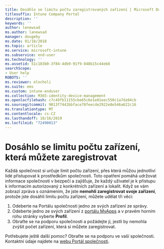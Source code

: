```yaml
---
title: Dosáhlo se limitu počtu zaregistrovaných zařízení | Microsoft Docs
titlesuffix: Intune Company Portal
description: ''
keywords: ''
author: lenewsad
ms.author: lanewsad
manager: dougeby
ms.date: 01/18/2018
ms.topic: article
ms.service: microsoft-intune
ms.subservice: end-user
ms.technology: ''
ms.assetid: 51c183b0-3f84-4db9-91f9-848b15c44eb8
searchScope:
- User help
ROBOTS: ''
ms.reviewer: elocholi
ms.suite: ems
ms.custom: intune-enduser
ms.collection: M365-identity-device-management
ms.openlocfilehash: c7c49fb11155cbe65c6e1e01eec550c1a7da94cb
ms.sourcegitcommit: 9013f7442bbface78feecde2922e8e546a622c16
ms.translationtype: MT
ms.contentlocale: cs-CZ
ms.lasthandoff: 10/16/2019
ms.locfileid: "72490013"
---
```

# <a name="the-limit-of-devices-you-can-register-has-been-reached"></a>Dosáhlo se limitu počtu zařízení, která můžete zaregistrovat

Každá společnost si určuje limit počtu zařízení, přes která můžou jednotliví lidé přistupovat k prostředkům společnosti. Toto opatření pomáhá udržovat informace společnosti v bezpečí a zajišťuje, že každý uživatel je k přístupu k informacím autorizovaný z konkrétních zařízení a lokalit. Když se vám zobrazí zpráva s oznámením, že jste **nemohli zaregistrovat svoje zařízení**, protože jste dosáhli limitu počtu zařízení, můžete udělat tři věci:

1. Odeberte na Portálu společnosti jedno ze svých zařízení ze správy.
2. Odeberte jedno ze svých zařízení z [portálu MyApps](https://myapps.microsoft.com) a v pravém horním rohu stránky vyberte **Profil**. 
3. Obraťte se na podporu společnosti a požádejte ji, jestli by nemohla zvýšit počet zařízení, která si můžete zaregistrovat. 

Potřebujete ještě další pomoc? Obraťte se na podporu ve vaší společnosti. Kontaktní údaje najdete na [webu Portál společnosti](https://go.microsoft.com/fwlink/?linkid=2010980).
